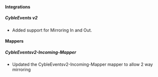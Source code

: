 
#### Integrations

##### CybleEvents v2
- Added support for Mirroring In and Out.
#### Mappers

##### CybleEventsv2-Incoming-Mapper

- Updated the CybleEventsv2-Incoming-Mapper mapper to allow 2 way mirroring
